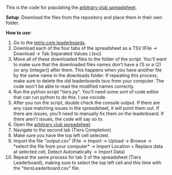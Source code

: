 This is the code for populating the [arbitrary club spreadsheet](https://docs.google.com/spreadsheets/d/1ev4J2turGHjlQH452ngQaGqSRAwMYA47bglJZoPqfsg/edit?gid=0#gid=0).

**Setup**:
Download the files from the repository and place them in their own folder.

**How to use**:
1. Go to the [tetris.com leaderboards](https://docs.google.com/spreadsheets/d/15s4LrzTQpX2lFVsRt_esvPGqveYKgVPmaqks38HzBDw/edit?gid=0#gid=0).
2. Download each of the four tabs of the spreadsheet as a TSV (File -> Download -> Tab Separated Values (.tsv))
3. Move all of these downloaded files to the folder of the script. You'll want to make sure that the downloaded files names don't have a (1) or a (2) (or any (integer)) after them. This happens when you have another file by the same name in the downloads folder. If repeating this process, make sure to delete the old leaderboards tsvs from your computer. The code won't be able to read the modified names correctly.
4. Run the python script "tiers.py". You'll need some sort of code editor that can run python to do this. I use vscode.
5. After you run the script, double check the console output. If there are any case matching issues in the spreadsheet, it will point them out. If there are issues, you'll need to manually fix them on the leaderboard. If there aren't issues, the code will say so to.
6. Open the [arbitrary club spreadsheet](https://docs.google.com/spreadsheets/d/1ev4J2turGHjlQH452ngQaGqSRAwMYA47bglJZoPqfsg/edit?gid=0#gid=0).
7. Navigate to the second tab (Tiers Completion)
8. Make sure you have the top left cell selected.
9. Import the file "output.csv" (File -> Import -> Upload -> Browse -> \*select the file from your computer* -> Import Location = Replace data at selected cell, Detect Automatically -> Import Data)
10. Repeat the same process for tab 3 of the spreadsheet (Tiers Leaderboard), making sure to select the top left cell and this time with the "tiersLeaderboard.csv" file.
